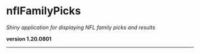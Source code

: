 # nflFamilyPicks

*Shiny application for displaying NFL family picks and results*

**version 1.20.0801**

----------
